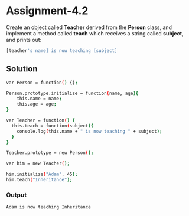 # Assignment-4.2

Create an object called **Teacher** derived from the **Person** class, and implement a method called **teach** which receives a string called **subject**, and prints out:

```sh
[teacher's name] is now teaching [subject]
```

## Solution

```sh
var Person = function() {};

Person.prototype.initialize = function(name, age){
    this.name = name;
    this.age = age;
}

var Teacher = function() {
  this.teach = function(subject){
    console.log(this.name + " is now teaching " + subject);
  }
}

Teacher.prototype = new Person();

var him = new Teacher();

him.initialize("Adam", 45);
him.teach("Inheritance");
```

### Output
```sh
Adam is now teaching Inheritance
```